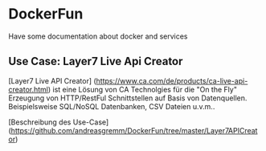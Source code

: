 # DockerFun
Have some documentation about docker and services


## Use Case: Layer7 Live Api Creator
[Layer7 Live API Creator] (https://www.ca.com/de/products/ca-live-api-creator.html)  ist eine Lösung von CA Technolgies für die "On the Fly" Erzeugung von HTTP/RestFul Schnittstellen auf Basis von Datenquellen. Beispielsweise SQL/NoSQL Datenbanken, CSV Dateien u.v.m..

[Beschreibung des Use-Case] (https://github.com/andreasgremm/DockerFun/tree/master/Layer7APICreator)


